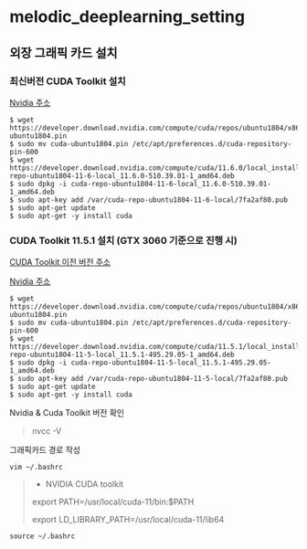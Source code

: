 # melodic_deeplearning_setting

## 외장 그래픽 카드 설치

### 최신버전 CUDA Toolkit 설치

[Nvidia 주소](https://developer.nvidia.com/cuda-downloads?target_os=Linux&target_arch=x86_64&Distribution=Ubuntu&target_version=18.04&target_type=deb_local)

```
$ wget https://developer.download.nvidia.com/compute/cuda/repos/ubuntu1804/x86_64/cuda-ubuntu1804.pin
$ sudo mv cuda-ubuntu1804.pin /etc/apt/preferences.d/cuda-repository-pin-600
$ wget https://developer.download.nvidia.com/compute/cuda/11.6.0/local_installers/cuda-repo-ubuntu1804-11-6-local_11.6.0-510.39.01-1_amd64.deb
$ sudo dpkg -i cuda-repo-ubuntu1804-11-6-local_11.6.0-510.39.01-1_amd64.deb
$ sudo apt-key add /var/cuda-repo-ubuntu1804-11-6-local/7fa2af80.pub
$ sudo apt-get update
$ sudo apt-get -y install cuda
```

### CUDA Toolkit 11.5.1 설치 (GTX 3060 기준으로 진행 시)
[CUDA Toolkit 이전 버전 주소](https://developer.nvidia.com/cuda-toolkit-archive)

[Nvidia 주소](https://developer.nvidia.com/cuda-11-5-1-download-archive?target_os=Linux&target_arch=x86_64&Distribution=Ubuntu&target_version=18.04&target_type=deb_local)

```
$ wget https://developer.download.nvidia.com/compute/cuda/repos/ubuntu1804/x86_64/cuda-ubuntu1804.pin
$ sudo mv cuda-ubuntu1804.pin /etc/apt/preferences.d/cuda-repository-pin-600
$ wget https://developer.download.nvidia.com/compute/cuda/11.5.1/local_installers/cuda-repo-ubuntu1804-11-5-local_11.5.1-495.29.05-1_amd64.deb
$ sudo dpkg -i cuda-repo-ubuntu1804-11-5-local_11.5.1-495.29.05-1_amd64.deb
$ sudo apt-key add /var/cuda-repo-ubuntu1804-11-5-local/7fa2af80.pub
$ sudo apt-get update
$ sudo apt-get -y install cuda
```
Nvidia & Cuda Toolkit 버전 확인
> nvcc -V

그래픽카드 경로 작성
```
vim ~/.bashrc
```
>* NVIDIA CUDA toolkit
>
> export PATH=/usr/local/cuda-11/bin:$PATH
> 
> export LD_LIBRARY_PATH=/usr/local/cuda-11/lib64
```
source ~/.bashrc
```
